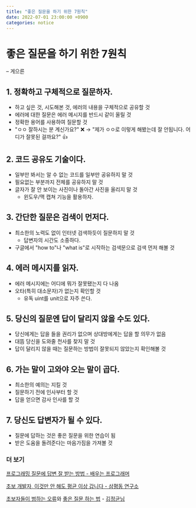 ```yaml
---
title: "좋은 질문을 하기 위한 7원칙"
date: 2022-07-01 23:00:00 +0900
categories: notice
---
```


# 좋은 질문을 하기 위한 7원칙

&ndash; 게으른

## **1. 정확하고 구체적으로 질문하자.**

- 하고 싶은 것, 시도해본 것, 에러의 내용을 구체적으로 공유할 것
- 에러에 대한 질문은 에러 메시지를 반드시 같이 올릴 것
- 정확한 용어를 사용하여 질문할 것
- "ㅇㅇ 잘하시는 분 계신가요?" ❌
→ "제가 ㅇㅇ로 이렇게 해봤는데 잘 안됩니다. 어디가 잘못된 걸까요?" 👍

## 2. 코드 공유도 기술이다.

- 일부만 봐서는 알 수 없는 코드를 일부만 공유하지 말 것
- 필요없는 부분까지 전체를 공유하지 말 것
- 글자가 잘 안 보이는 사진이나 돌아간 사진을 올리지 말 것
    - 윈도우/맥 캡쳐 기능을 활용하자.

## 3. 간단한 질문은 검색이 먼저다.

- 최소한의 노력도 없이 인터넷 검색하듯이 질문하지 말 것
    - 답변자의 시간도 소중하다.
- 구글에서 "how to"나 "what is"로 시작하는 검색문으로 검색 먼저 해볼 것

## 4. 에러 메시지를 읽자.

- 에러 메시지에는 어디에 뭐가 잘못됐는지 다 나옴
- 오타(특히 대소문자)가 없는지 확인할 것
    - 유독 uint를 unit으로 자주 쓴다.

## 5. 당신의 질문엔 답이 달리지 않을 수도 있다.

- 당신에게는 답을 들을 권리가 없으며 상대방에게는 답을 할 의무가 없음
- 대뜸 당신을 도와줄 천사를 찾지 말 것
- 답이 달리지 않을 때는 질문하는 방법이 잘못되지 않았는지 확인해볼 것

## 6. 가는 말이 고와야 오는 말이 곱다.

- 최소한의 예의는 지킬 것
- 질문하기 전에 인사부터 할 것
- 답을 얻으면 감사 인사를 할 것

## 7. 당신도 답변자가 될 수 있다.

- 질문에 답하는 것은 좋은 질문을 위한 연습이 됨
- 받은 도움을 돌려준다는 마음가짐을 가져볼 것

### 더 보기

[프로그래밍 질문에 답변 잘 받는 방법 - 배우는 프로그래머](https://www.youtube.com/watch?v=Vjjd5nUkEGE)

[초보 개발자, 이것만 안 해도 평균 이상 갑니다 - 삼평동 연구소](https://www.youtube.com/watch?v=NHuxGa8dL1s)

[초보자들이 범하는 오류](https://oops.org/?t=lecture&sb=beginner&n=1)와 [좋은 질문 하는 법](https://oops.org/?&t=lecture&sb=beginner&n=2) - [김정균님](https://oops.org/)
